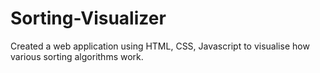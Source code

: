 # Sorting-Visualizer
Created a web application using HTML, CSS, Javascript to visualise how various sorting algorithms work.
